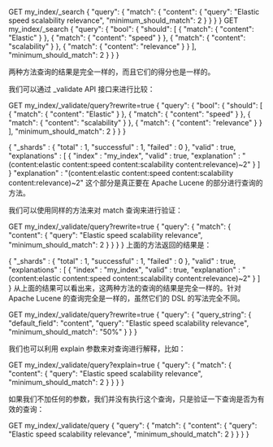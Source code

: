 GET my_index/_search
{
  "query": {
    "match": {
      "content": {
        "query": "Elastic speed scalability relevance",
        "minimum_should_match": 2
      }
    }
  }
}
GET my_index/_search
{
  "query": {
    "bool": {
      "should": [
        {
          "match": {
            "content": "Elastic"
          }
        },
        {
          "match": {
            "content": "speed"
          }
        },
        {
          "match": {
            "content": "scalability"
          }
        },
        {
          "match": {
            "content": "relevance"
          }
        }
      ],
      "minimum_should_match": 2
    }
  }
}

两种方法查询的结果是完全一样的，而且它们的得分也是一样的。

我们可以通过 _validate API 接口来进行比较：

GET my_index/_validate/query?rewrite=true
{
  "query": {
    "bool": {
      "should": [
        {
          "match": {
            "content": "Elastic"
          }
        },
        {
          "match": {
            "content": "speed"
          }
        },
        {
          "match": {
            "content": "scalability"
          }
        },
        {
          "match": {
            "content": "relevance"
          }
        }
      ],
      "minimum_should_match": 2
    }
  }
}


{
  "_shards" : {
    "total" : 1,
    "successful" : 1,
    "failed" : 0
  },
  "valid" : true,
  "explanations" : [
    {
      "index" : "my_index",
      "valid" : true,
      "explanation" : "(content:elastic content:speed content:scalability content:relevance)~2"
    }
  ]
}
"explanation" : "(content:elastic content:speed content:scalability content:relevance)~2"
这个部分是真正要在 Apache Lucene 的部分进行查询的方法。

我们可以使用同样的方法来对 match 查询来进行验证：

GET my_index/_validate/query?rewrite=true
{
  "query": {
    "match": {
      "content": {
        "query": "Elastic speed scalability relevance",
        "minimum_should_match": 2
      }
    }
  }
}
上面的方法返回的结果是：

{
  "_shards" : {
    "total" : 1,
    "successful" : 1,
    "failed" : 0
  },
  "valid" : true,
  "explanations" : [
    {
      "index" : "my_index",
      "valid" : true,
      "explanation" : "(content:elastic content:speed content:scalability content:relevance)~2"
    }
  ]
}
从上面的结果可以看出来，这两种方法的查询的结果是完全一样的。针对 Apache Lucene 的查询完全是一样的，虽然它们的 DSL 的写法完全不同。

GET my_index/_validate/query?rewrite=true
{
  "query": {
    "query_string": {
      "default_field": "content",
      "query": "Elastic speed scalability relevance",
      "minimum_should_match": "50%"
    }
  }
}

我们也可以利用 explain 参数来对查询进行解释，比如：

GET my_index/_validate/query?explain=true
{
  "query": {
    "match": {
      "content": {
        "query": "Elastic speed scalability relevance",
        "minimum_should_match": 2
      }
    }
  }
}


如果我们不加任何的参数，我们并没有执行这个查询，只是验证一下查询是否为有效的查询：

GET my_index/_validate/query
{
  "query": {
    "match": {
      "content": {
        "query": "Elastic speed scalability relevance",
        "minimum_should_match": 2
      }
    }
  }
}
